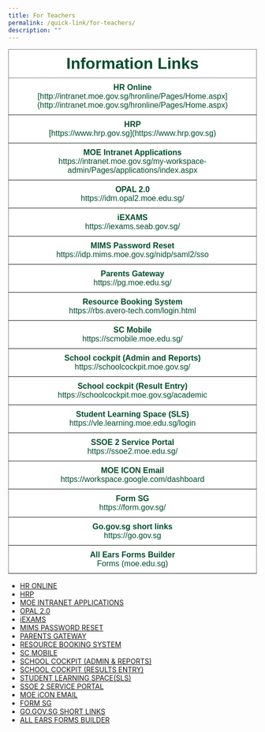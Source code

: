 ```yaml
---
title: For Teachers
permalink: /quick-link/for-teachers/
description: ""
---
```

<style type="text/css">
.tg  {border-collapse:collapse;border-spacing:0;}
.tg td{border-color:black;border-style:solid;border-width:1px;font-family:Arial, sans-serif;font-size:16px;
  overflow:hidden;padding:10px 5px;word-break:normal;}
.tg th{border-color:black;border-style:solid;border-width:1px;font-family:Arial, sans-serif;font-size:32px;
  font-weight:normal;overflow:hidden;padding:10px 5px;word-break:normal;}
.tg .tg-mwbt{background-color:#FFF;border-color:inherit;color:#004D2E;font-weight:bold;text-align:center;vertical-align:middle}
.tg .tg-ywyw{background-color:#E5E5E5;color:#004D2E;font-weight:bold;text-align:center;text-decoration:underline;vertical-align:top}
.tg .tg-frvs{background-color:#FFF;color:#004D2E;font-weight:bold;text-align:center;text-decoration:underline;vertical-align:top}
</style>
<table class="tg">
<thead>
  <tr>
    <th class="tg-mwbt"><span style="font-weight:700">Information  Links</span></th>
  </tr>
</thead>
<tbody>
  <tr>
    <td class="tg-mwbt">HR Online<br><span style="font-weight:400;color:#004D2E">[http://intranet.moe.gov.sg/hronline/Pages/Home.aspx](http://intranet.moe.gov.sg/hronline/Pages/Home.aspx)</span></td>
  </tr>
	<tr>
    <td class="tg-mwbt">HRP<br><span style="font-weight:400;color:#004D2E">[https://www.hrp.gov.sg](https://www.hrp.gov.sg)</span></td>
  </tr><tr>
    <td class="tg-mwbt">MOE Intranet Applications<br><span style="font-weight:400;color:#004D2E">https://intranet.moe.gov.sg/my-workspace-admin/Pages/applications/index.aspx</span></td>
  </tr><tr>
    <td class="tg-mwbt">OPAL 2.0<br><span style="font-weight:400;color:#004D2E">https://idm.opal2.moe.edu.sg/</span></td>
  </tr><tr>
    <td class="tg-mwbt">iEXAMS<br><span style="font-weight:400;color:#004D2E">https://iexams.seab.gov.sg/</span></td>
  </tr><tr>
    <td class="tg-mwbt">MIMS Password Reset<br><span style="font-weight:400;color:#004D2E">https://idp.mims.moe.gov.sg/nidp/saml2/sso</span></td>
  </tr><tr>
    <td class="tg-mwbt">Parents Gateway<br><span style="font-weight:400;color:#004D2E">https://pg.moe.edu.sg/</span></td>
  </tr><tr>
    <td class="tg-mwbt">Resource Booking System<br><span style="font-weight:400;color:#004D2E">https://rbs.avero-tech.com/login.html</span></td>
  </tr><tr>
    <td class="tg-mwbt">SC Mobile<br><span style="font-weight:400;color:#004D2E">https://scmobile.moe.edu.sg/</span></td>
  </tr><tr>
    <td class="tg-mwbt">School cockpit (Admin and Reports)<br><span style="font-weight:400;color:#004D2E">https://schoolcockpit.moe.gov.sg/</span></td>
  </tr><tr>
    <td class="tg-mwbt">School cockpit (Result Entry)<br><span style="font-weight:400;color:#004D2E">https://schoolcockpit.moe.gov.sg/academic</span></td>
  </tr><tr>
    <td class="tg-mwbt">Student Learning Space (SLS)<br><span style="font-weight:400;color:#004D2E">https://vle.learning.moe.edu.sg/login</span></td>
  </tr><tr>
    <td class="tg-mwbt">
SSOE 2 Service Portal<br><span style="font-weight:400;color:#004D2E">https://ssoe2.moe.edu.sg/</span></td>
  </tr><tr>
    <td class="tg-mwbt">MOE ICON Email<br><span style="font-weight:400;color:#004D2E">https://workspace.google.com/dashboard</span></td>
  </tr><tr>
    <td class="tg-mwbt">Form SG<br><span style="font-weight:400;color:#004D2E">https://form.gov.sg/</span></td>
  </tr>
	<tr>
    <td class="tg-mwbt">Go.gov.sg short links<br><span style="font-weight:400;color:#004D2E">https://go.gov.sg</span></td>
  </tr><tr>
    <td class="tg-mwbt">All Ears Forms Builder<br><span style="font-weight:400;color:#004D2E">Forms (moe.edu.sg)</span></td>
  </tr>
  <tr></tr></tbody></table>
	
*   [HR ONLINE](http://intranet.moe.gov.sg/hronline/Pages/Home.aspx)
*   [HRP](https://www.hrp.gov.sg)
*   [MOE INTRANET APPLICATIONS](https://intranet.moe.gov.sg/my-workspace-admin/Pages/applications/index.aspx)
*   [OPAL 2.0](https://idm.opal2.moe.edu.sg)
*   [iEXAMS](https://iexams.seab.gov.sg)
*   [MIMS PASSWORD RESET](https://idp.mims.moe.gov.sg/nidp/saml2/sso)
*   [PARENTS GATEWAY](https://pg.moe.edu.sg/)
*   [RESOURCE BOOKING SYSTEM](https://rbs.avero-tech.com/login.html)
*   [SC MOBILE](https://scmobile.moe.edu.sg/)
*   [SCHOOL COCKPIT (ADMIN &amp; REPORTS)](https://schoolcockpit.moe.gov.sg/)
*   [SCHOOL COCKPIT (RESULTS ENTRY)](https://schoolcockpit.moe.gov.sg/academic)
*   [STUDENT LEARNING SPACE(SLS)](https://vle.learning.moe.edu.sg/login)
*   [SSOE 2 SERVICE PORTAL](https://ssoe2.moe.edu.sg/)
*   [MOE iCON EMAIL](https://workspace.google.com/dashboard)
*   [FORM SG](https://form.gov.sg/)
*   [GO.GOV.SG SHORT LINKS](https://go.gov.sg)
*   [ALL EARS FORMS BUILDER](Forms (moe.edu.sg))